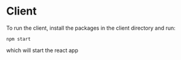 # Client

To run the client, install the packages in the client directory and run:

`npm start`

which will start the react app
